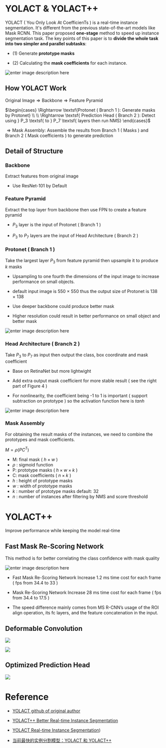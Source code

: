 # YOLACT & YOLACT++

YOLACT ( You Only Look At CoefficienTs ) is a real-time instance segmentation. It's different from the previous state-of-the-art models like Mask RCNN. This paper proposed **one-stage** method to speed up instance segmentation task. The key points of this paper is to **divide the whole task into two simpler and parallel subtasks**: 

- (1) Generate **prototype masks**

- (2) Calculating the **mask coefficients** for each instance.

![enter image description here](https://i.imgur.com/RXhBAbe.png)

## How YOLACT Work

$\textsf{Original Image} \Rightarrow \textsf{Backbone} \Rightarrow \textsf{Feature Pyramid}$ 

$\begin{cases}
\Rightarrow \textsf{Protonet ( Branch 1 ): Generate masks by Protonet}
\\
\\
\Rightarrow  \textsf{ Prediction Head ( Branch 2 ):  Detect using }  P_3  \textsf{ to }  P_7 \textsf{ layers then run NMS}
\end{cases}$

$\Rightarrow \textsf{Mask Assembly: Assemble the results from Branch 1 ( Masks ) and Branch 2 ( Mask coefficients ) to generate prediction}$ 

## Detail of Structure

### Backbone

Extract features from original image 

- Use ResNet-101 by Default

### Feature Pyramid

Extract the top layer from backbone then use FPN to create a feature pyramid

- $P_3$ layer is the input of Protonet ( Branch 1 )

- $P_3$ to $P_7$ layers are the input of Head Architecture ( Branch 2 )

### Protonet ( Branch 1 )

Take the largest layer $P_3$ from feature pyramid then upsample it to produce $k$ masks 

- Upsampling to one fourth the dimensions of the input image to increase performance on small objects.

- default input image is 550 $\times$ 550 thus the output size of Protonet is 138 $\times$ 138

- Use deeper backbone could produce better mask

- Higher resolution could result in better performance on small object and better mask

![enter image description here](https://i.imgur.com/cy74jYr.png)

### Head Architecture ( Branch 2 )

Take $P_3$ to $P_7$ as input then output the class, box coordinate and mask coefficient 

- Base on RetinaNet but more lightwight

- Add extra output mask coefficient for more stable result ( see the right part of Figure 4 )

- For nonlinearity, the coefficient being -1 to 1 is important ( support subtraction on prototype )  so the activation function here is $tanh$

![enter image description here](https://i.imgur.com/Kbf2wri.png)

### Mask Assembly

For obtaining the result masks of the instances, we need to combine the prototypes and mask coefficients. 

$M = \rho(PC^T)$

- M: final mask ( $h\times w$ )
- $\rho$ : sigmoid function
- P: prototype masks ( $h \times w \times k$ )
- C: mask coefficients ( $n \times k$ )
- $h$ : height of prototype masks
- $w$ : width of prototype masks
- $k$ : number of prototype masks default: 32
- $n$ : number of instances after filtering by NMS and score threshold

# YOLACT++

Improve performance while keeping the model real-time

## Fast Mask Re-Scoring Network

This method is for better correlating the class confidence with mask quality

![enter image description here](https://i.imgur.com/WAMcbZX.png)

- Fast Mask Re-Scoring Network Increase 1.2 ms time cost for each frame ( fps from 34.4 to 33 )

- Mask Re-Scoring Network Increase 28 ms time cost for each frame ( fps from 34.4 to 17.5 )

- The speed difference mainly comes from MS R-CNN’s usage of the ROI align operation, its fc layers, and the feature concatenation in the input.

## Deformable Convolution

![](https://i1.kknews.cc/SIG=265ufti/ctp-vzntr/153777271997011r5s18s32.jpg)

![](https://i2.kknews.cc/SIG=10v8fa5/ctp-vzntr/153777283870833132qp115.jpg)

## Optimized Prediction Head

![](https://i.imgur.com/uwLZZh9.png)

# Reference
- [YOLACT github of original author](https://github.com/dbolya/yolact)

- [YOLACT++ Better Real-time Instance Segmentation](https://arxiv.org/pdf/1912.06218.pdf)

- [YOLACT Real-time Instance Segmentation](https://arxiv.org/pdf/1904.02689.pdf))

- [当前最快的实例分割模型：YOLACT 和 YOLACT++](https://xiangqianma.github.io/shen-du-xue-xi/shi-li-fen-ge/yolact-and-yolact/)
